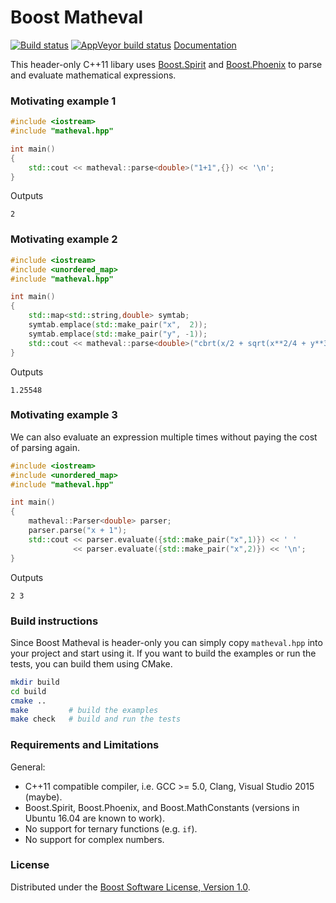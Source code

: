 # Boost Matheval

[![Build status][travis-svg]][travis-link]
[![AppVeyor build status][appveyor-svg]][appveyor-link]
[Documentation][doxygen-link]

This header-only C++11 libary uses
[Boost.Spirit](http://www.boost.org/libs/spirit/index.html) and
[Boost.Phoenix](http://www.boost.org/libs/phoenix/index.html) to parse
and evaluate mathematical expressions.

### Motivating example 1

```cpp
#include <iostream>
#include "matheval.hpp"

int main()
{
    std::cout << matheval::parse<double>("1+1",{}) << '\n';
}
```
Outputs
```
2
```

### Motivating example 2

```cpp
#include <iostream>
#include <unordered_map>
#include "matheval.hpp"

int main()
{
    std::map<std::string,double> symtab;
    symtab.emplace(std::make_pair("x",  2));
    symtab.emplace(std::make_pair("y", -1));
    std::cout << matheval::parse<double>("cbrt(x/2 + sqrt(x**2/4 + y**3/24))",symtab) << '\n';
}
```
Outputs
```
1.25548
```

### Motivating example 3

We can also evaluate an expression multiple times without paying the
cost of parsing again.
```cpp
#include <iostream>
#include <unordered_map>
#include "matheval.hpp"

int main()
{
    matheval::Parser<double> parser;
    parser.parse("x + 1");
    std::cout << parser.evaluate({std::make_pair("x",1)}) << ' '
              << parser.evaluate({std::make_pair("x",2)}) << '\n';
}
```
Outputs
```
2 3
```

### Build instructions

Since Boost Matheval is header-only you can simply copy `matheval.hpp`
into your project and start using it.  If you want to build the
examples or run the tests, you can build them using CMake.
```bash
mkdir build
cd build
cmake ..
make         # build the examples
make check   # build and run the tests
```

### Requirements and Limitations

General:

* C++11 compatible compiler, i.e. GCC >= 5.0, Clang, Visual Studio 2015 (maybe).
* Boost.Spirit, Boost.Phoenix, and Boost.MathConstants (versions in Ubuntu 16.04 are known to work).
* No support for ternary functions (e.g. `if`).
* No support for complex numbers.

### License

Distributed under the [Boost Software License, Version 1.0](http://boost.org/LICENSE_1_0.txt).

[travis-svg]: https://travis-ci.org/hmenke/boost_matheval.svg?branch=master
[travis-link]: https://travis-ci.org/hmenke/boost_matheval
[appveyor-svg]: https://ci.appveyor.com/api/projects/status/bphe1739kownt81c/branch/master?svg=true
[appveyor-link]: https://ci.appveyor.com/project/hmenke/boost-matheval/branch/master
[doxygen-link]: https://hmenke.github.io/boost_matheval
